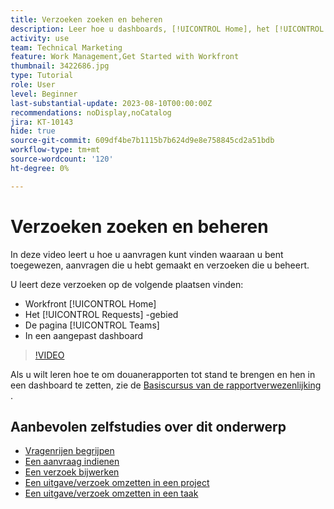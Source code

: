 ```yaml
---
title: Verzoeken zoeken en beheren
description: Leer hoe u dashboards, [!UICONTROL Home], het [!UICONTROL Requests] gebied, en de [!UICONTROL Teams] pagina kunt gebruiken om inkomende verzoeken te vinden die door een verzoekrij worden gemaakt.
activity: use
team: Technical Marketing
feature: Work Management,Get Started with Workfront
thumbnail: 3422686.jpg
type: Tutorial
role: User
level: Beginner
last-substantial-update: 2023-08-10T00:00:00Z
recommendations: noDisplay,noCatalog
jira: KT-10143
hide: true
source-git-commit: 609df4be7b1115b7b624d9e8e758845cd2a51bdb
workflow-type: tm+mt
source-wordcount: '120'
ht-degree: 0%

---
```


# Verzoeken zoeken en beheren

In deze video leert u hoe u aanvragen kunt vinden waaraan u bent toegewezen, aanvragen die u hebt gemaakt en verzoeken die u beheert.

U leert deze verzoeken op de volgende plaatsen vinden:

* Workfront [!UICONTROL Home]
* Het [!UICONTROL Requests] -gebied
* De pagina [!UICONTROL Teams]
* In een aangepast dashboard


>[!VIDEO](https://video.tv.adobe.com/v/3422686/?quality=12&learn=on)

Als u wilt leren hoe te om douanerapporten tot stand te brengen en hen in een dashboard te zetten, zie de [ Basiscursus van de rapportverwezenlijking ](https://experienceleague.adobe.com/docs/workfront-course-map/using/learning-programs/basic-report-creation-program.html).

## Aanbevolen zelfstudies over dit onderwerp

* [Vragenrijen begrijpen](/help/manage-work/request-queues/understand-request-queues.md)
* [Een aanvraag indienen](/help/manage-work/issues-requests/make-a-request.md)
* [Een verzoek bijwerken](/help/manage-work/issues-requests/update-a-request.md)
* [Een uitgave/verzoek omzetten in een project](/help/manage-work/issues-requests/create-a-project-from-a-request.md)
* [Een uitgave/verzoek omzetten in een taak](/help/manage-work/issues-requests/convert-issues-to-other-work-items.md)

